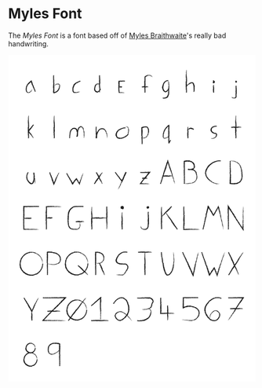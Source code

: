 # Myles Font

The *Myles Font* is a font based off of [Myles Braithwaite](https://mylesb.ca/)'s really bad handwriting.

![Example of Myles Font](example.png)
